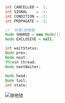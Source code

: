 
``` java
int CANCELLED =  1;
int SIGNAL    = -1;
int CONDITION = -2;
int PROPAGATE = -3;

//  共享/排他锁
Node SHARED = new Node();
Node EXCLUSIVE = null;

int waitStatus;
Node prev;
Node next;
Thread thread;
Node nextWaiter;
        
Node head;
Node tail;
int state;
```  

![排他锁](http://t1.qpic.cn/mblogpic/97a858685cad5715e470/2000.jpg)
